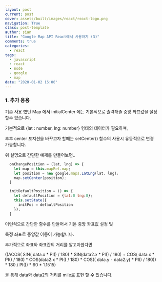 ```yaml
---
layout: post
current: post
cover: assets/built/images/react/react-logo.png
navigation: True
class: post-template
author: sian
title: "Google Map API React에서 사용하기 (3)"
comments: true
categories:
  - react
tags:
  - javascript
  - react
  - node
  - google
  - map
date: "2020-01-02 16:00"
---
```


### 1. 추가 응용 

  기존 사용 했던 Map 에서 initialCenter 에는 기본적으로 출력해줄 중앙 좌표값을 설정할수 있습니다.

  기본적으로 {lat : number, lng: number} 형태의 데이터가 필요하며,

  추후 center 포지션을 바꾸고자 할때는 setCenter() 함수의 사용시 유동적으로 변경 가능합니다.

  위 설명으로 간단한 예제를 만들어보면..

  ```javascript
    onChangePosition = (lat, lng) => {
      let map = this.mapRef.map;
      let position = new google.maps.LatLng(lat, lng);
      map.setCenter(position);
    }

    initDefaultPosition = () => {
      let defaultPosition = {lat:0 lng:0};
      this.setState({
        initPos = defaultPosition
      });
    }
  ```

  이런식으로 간단한 함수를 만들어서 기본 중앙 좌표값 설정 및

  특정 좌표로 중앙값 이동이 가능합니다.

  추가적으로 좌표와 좌표간의 거리를 알고자한다면

  ((ACOS(
    SIN( data.x * PI() / 180) * SIN(data2.x * PI() / 180) + 
    COS( data.x * PI() / 180) * COS(data2.x * PI() / 180) * 
    COS(( data.y - data2.y) * PI() / 180)) * 180 / PI()) * 60 * 1.1515)

  을 통해 data와 data2의 거리를 mile로 표현 할 수 있습니다.


